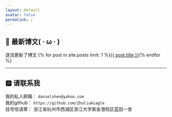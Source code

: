 ```yaml
---
layout: default
avatar: false
permalink: /
---
```

## 🚀 最新博文( · ω · )
逐流更新了博文 {% for post in site.posts limit: 1 %}<a href="{{ post.url | prepend: site.baseurl }}">{{ post.title }}</a>{% endfor %} 

---

## 🅿️ 请联系我
我的私人邮箱：  ``danielshen@yahoo.com ``<br/>
我的github：   ``https://github.com/ZhuliuAiagle`` <br/>
挂号信请寄：   浙江省杭州市西湖区浙江大学紫金港校区蓝田一舍 <br/>
